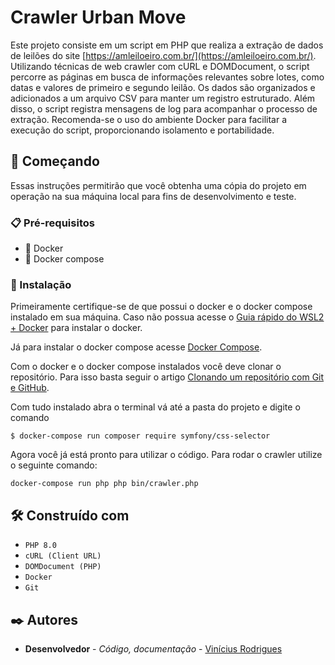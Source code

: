 # Crawler Urban Move

Este projeto consiste em um script em PHP que realiza a extração de dados de leilões do site [https://amleiloeiro.com.br/](https://amleiloeiro.com.br/). Utilizando técnicas de web crawler com cURL e DOMDocument, o script percorre as páginas em busca de informações relevantes sobre lotes, como datas e valores de primeiro e segundo leilão. Os dados são organizados e adicionados a um arquivo CSV para manter um registro estruturado. Além disso, o script registra mensagens de log para acompanhar o processo de extração. Recomenda-se o uso do ambiente Docker para facilitar a execução do script, proporcionando isolamento e portabilidade.

## 🚀 Começando

Essas instruções permitirão que você obtenha uma cópia do projeto em operação na sua máquina local para fins de desenvolvimento e teste.

### 📋 Pré-requisitos

  - 🐳 Docker 
  - 🐳 Docker compose 

### 🔧 Instalação

Primeiramente certifique-se de que possui o docker e o docker compose instalado em sua máquina. Caso não possua acesse o [Guia rápido do WSL2 + Docker](https://github.com/codeedu/wsl2-docker-quickstart) para instalar o docker.

Já para instalar o docker compose acesse [Docker Compose](https://github.com/docker/compose).

Com o docker e o docker compose instalados você deve clonar o repositório. Para isso basta seguir o artigo [Clonando um repositório com Git e GitHub](https://www.alura.com.br/artigos/clonando-repositorio-git-github?utm_term=&utm_campaign=%5BSearch%5D+%5BPerformance%5D+-+Dynamic+Search+Ads+-+Artigos+e+Conte%C3%BAdos&utm_source=adwords&utm_medium=ppc&hsa_acc=7964138385&hsa_cam=11384329873&hsa_grp=111087461203&hsa_ad=687448474447&hsa_src=g&hsa_tgt=aud-396128415587:dsa-843358956400&hsa_kw=&hsa_mt=&hsa_net=adwords&hsa_ver=3&gad_source=1&gclid=Cj0KCQiAhomtBhDgARIsABcaYyk4lBV3raNZ5lwZxwg_6WDWrgMN9njNnww9MI1rKVQUWDZ4sRNlgCcaAifMEALw_wcB).

Com tudo instalado abra o terminal vá até a pasta do projeto e digite o comando 

```
$ docker-compose run composer require symfony/css-selector
```

Agora você já está pronto para utilizar o código. Para rodar o crawler utilize o seguinte comando:

```
docker-compose run php php bin/crawler.php
```

## 🛠️ Construído com

* `PHP 8.0`
* `cURL (Client URL)`
* `DOMDocument (PHP)`
* `Docker`
* `Git`

## ✒️ Autores

* **Desenvolvedor** - *Código, documentação* - [Vinícius Rodrigues](https://github.com/ViniciusRodrigues10)
